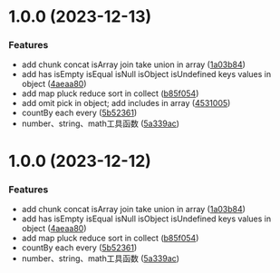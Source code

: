 # 1.0.0 (2023-12-13)


### Features

* add chunk concat isArray join take union in array ([1a03b84](https://github.com/2782712869/vutinajs/commit/1a03b842168186b1faeadeb8f169ffc29a8037b4))
* add has isEmpty isEqual isNull isObject isUndefined keys values in object ([4aeaa80](https://github.com/2782712869/vutinajs/commit/4aeaa80db92777e3d440fdc6e7c1a5db08f8159c))
* add map pluck reduce sort in collect ([b85f054](https://github.com/2782712869/vutinajs/commit/b85f0541c0b2a51270cd038fd5832fa5b140d359))
* add omit pick in object; add includes in array ([4531005](https://github.com/2782712869/vutinajs/commit/4531005d1f77dae4bef45ec4a92e385ddf3eca83))
* countBy each every ([5b52361](https://github.com/2782712869/vutinajs/commit/5b523616de3d0fae269e2c03ce723053c431feb7))
* number、string、math工具函数 ([5a339ac](https://github.com/2782712869/vutinajs/commit/5a339ace4abdea3776e7df8c104637465a6cc93d))



# 1.0.0 (2023-12-12)


### Features

* add chunk concat isArray join take union in array ([1a03b84](https://github.com/2782712869/vutinajs/commit/1a03b842168186b1faeadeb8f169ffc29a8037b4))
* add has isEmpty isEqual isNull isObject isUndefined keys values in object ([4aeaa80](https://github.com/2782712869/vutinajs/commit/4aeaa80db92777e3d440fdc6e7c1a5db08f8159c))
* add map pluck reduce sort in collect ([b85f054](https://github.com/2782712869/vutinajs/commit/b85f0541c0b2a51270cd038fd5832fa5b140d359))
* countBy each every ([5b52361](https://github.com/2782712869/vutinajs/commit/5b523616de3d0fae269e2c03ce723053c431feb7))
* number、string、math工具函数 ([5a339ac](https://github.com/2782712869/vutinajs/commit/5a339ace4abdea3776e7df8c104637465a6cc93d))



